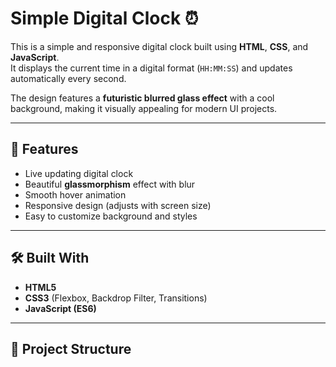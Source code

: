 # Simple Digital Clock ⏰

This is a simple and responsive digital clock built using **HTML**, **CSS**, and **JavaScript**.  
It displays the current time in a digital format (`HH:MM:SS`) and updates automatically every second.

The design features a **futuristic blurred glass effect** with a cool background, making it visually appealing for modern UI projects. 

---

## 🚀 Features
- Live updating digital clock
- Beautiful **glassmorphism** effect with blur
- Smooth hover animation
- Responsive design (adjusts with screen size)
- Easy to customize background and styles

---

## 🛠️ Built With
- **HTML5**  
- **CSS3** (Flexbox, Backdrop Filter, Transitions)  
- **JavaScript (ES6)**

---

## 📂 Project Structure

